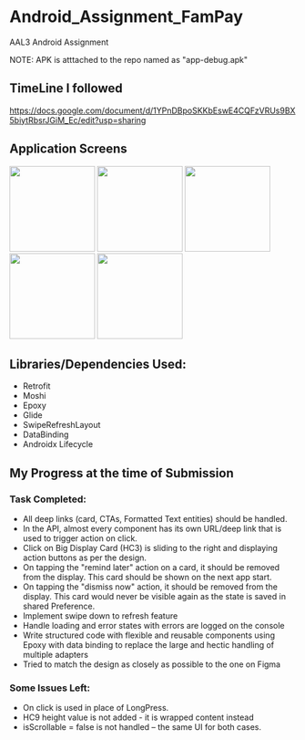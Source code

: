 # Android_Assignment_FamPay
AAL3 Android Assignment

NOTE: APK is atttached to the repo named as "app-debug.apk"

## TimeLine I followed

https://docs.google.com/document/d/1YPnDBpoSKKbEswE4CQFzVRUs9BX5biytRbsrJGiM_Ec/edit?usp=sharing

## Application Screens

<span><img src="https://i.imgur.com/lThFfuc.jpg" width="150px"/></span>
<span><img src="https://i.imgur.com/lVHTxZR.jpg" width="150px"/></span>
<span><img src="https://i.imgur.com/dsjr2qv.jpg" width="150px"/></span>
<span><img src="https://i.imgur.com/tzejX1o.jpg" width="150px"/></span>
<span><img src="https://i.imgur.com/jEd11jw.jpg" width="150px"/></span>

## Libraries/Dependencies Used:

* Retrofit
* Moshi
* Epoxy
* Glide
* SwipeRefreshLayout
* DataBinding
* Androidx Lifecycle

## My Progress at the time of Submission

### Task Completed:

* All deep links (card, CTAs, Formatted Text entities) should be handled.
* In the API, almost every component has its own URL/deep link that is used to trigger action on click.
* Click on Big Display Card (HC3) is sliding to the right and displaying action buttons as per the design.
* On tapping the "remind later" action on a card, it should be removed from the display. This card should be shown on the next app start.
* On tapping the "dismiss now" action, it should be removed from the display. This card would never be visible again as the state is saved in shared Preference.
* Implement swipe down to refresh feature 
* Handle loading and error states with errors are logged on the console
* Write structured code with flexible and reusable components using Epoxy with data binding to replace the large and hectic handling of multiple adapters
* Tried to match the design as closely as possible to the one on Figma

### Some Issues Left: 

* On click is used in place of LongPress.
* HC9 height value is not added - it is wrapped content instead
* isScrollable = false is not handled – the same UI for both cases.


